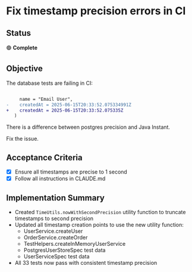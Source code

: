 # Fix timestamp precision errors in CI

## Status

🟢 **Complete**

## Objective

The database tests are failing in CI:
```
```

```Diff (- expected, + obtained)
     name = "Email User",
-    createdAt = 2025-06-15T20:33:52.075334991Z
+    createdAt = 2025-06-15T20:33:52.075335Z
   )
```

There is a difference between postgres precision and Java Instant.

Fix the issue.

## Acceptance Criteria

- [x] Ensure all timestamps are precise to 1 second
- [x] Follow all instructions in CLAUDE.md

## Implementation Summary

- Created `TimeUtils.nowWithSecondPrecision` utility function to truncate timestamps to second precision
- Updated all timestamp creation points to use the new utility function:
  - UserService.createUser
  - OrderService.createOrder 
  - TestHelpers.createInMemoryUserService
  - PostgresUserStoreSpec test data
  - UserServiceSpec test data
- All 33 tests now pass with consistent timestamp precision
